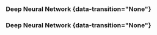 ### Deep Neural Network {data-transition="None"}

<object data="../slides/diagrams/deepgp/deep-nn1.svg" class="svgplot"></object>

### Deep Neural Network {data-transition="None"}

<object data="../slides/diagrams/deepgp/deep-nn2.svg" class="svgplot"></object>


